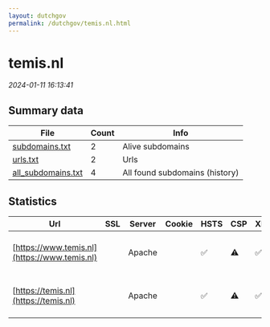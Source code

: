 ```yaml
---
layout: dutchgov
permalink: /dutchgov/temis.nl.html
---
```



# temis.nl
*2024-01-11 16:13:41*
## Summary data


| File       | Count | Info |
|------------|-------|------|
|[subdomains.txt](/data/temis.nl/subdomains.txt)|2|Alive subdomains|
|[urls.txt](/data/temis.nl/urls.txt)|2|Urls|
|[all_subdomains.txt](/data/temis.nl/all_subdomains.txt)|4|All found subdomains (history)|


## Statistics


| Url | SSL | Server | Cookie | HSTS | CSP | XFO | XXP | RP | Tech |Title |
|------------|-------|------|------|------|------|------|------|------|------|------|
|[https://www.temis.nl](https://www.temis.nl)| |Apache| |:white_check_mark: |:warning: | :white_check_mark: | | :white_check_mark: |Apache HTTP Server HSTS|Tropospheric Emi...|
|[https://temis.nl](https://temis.nl)| |Apache| |:white_check_mark: |:warning: | :white_check_mark: | | :white_check_mark: |Apache HTTP Server HSTS|Tropospheric Emi...|